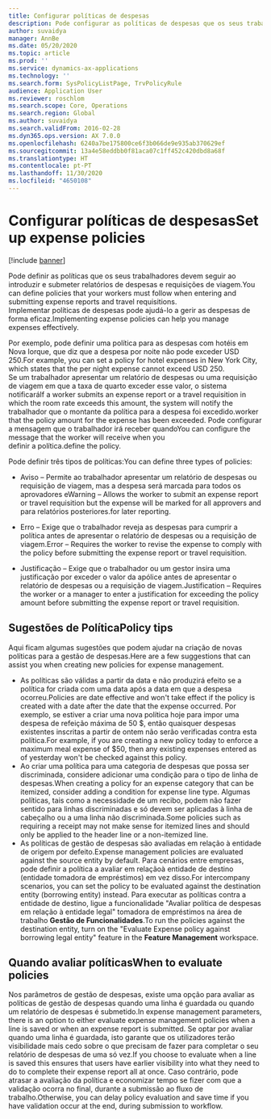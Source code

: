 ```yaml
---
title: Configurar políticas de despesas
description: Pode configurar as políticas de despesas que os seus trabalhadores devem seguir ao introduzir e submeter relatórios de despesas e requisições de viagem no Microsoft Dynamics 365 Finance.
author: suvaidya
manager: AnnBe
ms.date: 05/20/2020
ms.topic: article
ms.prod: ''
ms.service: dynamics-ax-applications
ms.technology: ''
ms.search.form: SysPolicyListPage, TrvPolicyRule
audience: Application User
ms.reviewer: roschlom
ms.search.scope: Core, Operations
ms.search.region: Global
ms.author: suvaidya
ms.search.validFrom: 2016-02-28
ms.dyn365.ops.version: AX 7.0.0
ms.openlocfilehash: 6240a7be175800ce6f3b066de9e935ab370629ef
ms.sourcegitcommit: 13a4e58eddbb0f81aca07c1ff452c420dbd8a68f
ms.translationtype: HT
ms.contentlocale: pt-PT
ms.lasthandoff: 11/30/2020
ms.locfileid: "4650108"
---
```

# <a name="set-up-expense-policies"></a><span data-ttu-id="4a7ca-103">Configurar políticas de despesas</span><span class="sxs-lookup"><span data-stu-id="4a7ca-103">Set up expense policies</span></span>

[!include [banner](../includes/banner.md)]

<span data-ttu-id="4a7ca-104">Pode definir as políticas que os seus trabalhadores devem seguir ao introduzir e submeter relatórios de despesas e requisições de viagem.</span><span class="sxs-lookup"><span data-stu-id="4a7ca-104">You can define policies that your workers must follow when entering and submitting expense reports and travel requisitions.</span></span>         
<span data-ttu-id="4a7ca-105">Implementar políticas de despesas pode ajudá-lo a gerir as despesas de forma eficaz.</span><span class="sxs-lookup"><span data-stu-id="4a7ca-105">Implementing expense policies can help you manage expenses effectively.</span></span>         

<span data-ttu-id="4a7ca-106">Por exemplo, pode definir uma política para as despesas com hotéis em Nova Iorque, que diz que a despesa por noite não pode exceder USD 250.</span><span class="sxs-lookup"><span data-stu-id="4a7ca-106">For example, you can set a policy for hotel expenses in New York City, which states that the per night expense cannot exceed USD 250.</span></span>       
<span data-ttu-id="4a7ca-107">Se um trabalhador apresentar um relatório de despesas ou uma requisição de viagem em que a taxa de quarto exceder esse valor, o sistema notificará</span><span class="sxs-lookup"><span data-stu-id="4a7ca-107">If a worker submits an expense report or a travel requisition in which the room rate exceeds this amount, the system will notify the</span></span>        
<span data-ttu-id="4a7ca-108">trabalhador que o montante da política para a despesa foi excedido.</span><span class="sxs-lookup"><span data-stu-id="4a7ca-108">worker that the policy amount for the expense has been exceeded.</span></span> <span data-ttu-id="4a7ca-109">Pode configurar a mensagem que o trabalhador irá receber quando</span><span class="sxs-lookup"><span data-stu-id="4a7ca-109">You can configure the message that the worker will receive when you</span></span>        
<span data-ttu-id="4a7ca-110">definir a política.</span><span class="sxs-lookup"><span data-stu-id="4a7ca-110">define the policy.</span></span>      
        
<span data-ttu-id="4a7ca-111">Pode definir três tipos de políticas:</span><span class="sxs-lookup"><span data-stu-id="4a7ca-111">You can define three types of policies:</span></span>         
        
- <span data-ttu-id="4a7ca-112">Aviso – Permite ao trabalhador apresentar um relatório de despesas ou requisição de viagem, mas a despesa será marcada para todos os aprovadores e</span><span class="sxs-lookup"><span data-stu-id="4a7ca-112">Warning – Allows the worker to submit an expense report or travel requisition but the expense will be marked for all approvers and</span></span>        
  <span data-ttu-id="4a7ca-113">para relatórios posteriores.</span><span class="sxs-lookup"><span data-stu-id="4a7ca-113">for later reporting.</span></span>        

- <span data-ttu-id="4a7ca-114">Erro – Exige que o trabalhador reveja as despesas para cumprir a política antes de apresentar o relatório de despesas ou a requisição de viagem.</span><span class="sxs-lookup"><span data-stu-id="4a7ca-114">Error – Requires the worker to revise the expense to comply with the policy before submitting the expense report or travel requisition.</span></span>       
 
 - <span data-ttu-id="4a7ca-115">Justificação – Exige que o trabalhador ou um gestor insira uma justificação por exceder o valor da apólice antes de apresentar o relatório de despesas ou a requisição de viagem.</span><span class="sxs-lookup"><span data-stu-id="4a7ca-115">Justification – Requires the worker or a manager to enter a justification for exceeding the policy amount before submitting the expense report or travel requisition.</span></span>        

## <a name="policy-tips"></a><span data-ttu-id="4a7ca-116">Sugestões de Política</span><span class="sxs-lookup"><span data-stu-id="4a7ca-116">Policy tips</span></span>
<span data-ttu-id="4a7ca-117">Aqui ficam algumas sugestões que podem ajudar na criação de novas políticas para a gestão de despesas.</span><span class="sxs-lookup"><span data-stu-id="4a7ca-117">Here are a few suggestions that can assist you when creating new policies for expense management.</span></span> 
* <span data-ttu-id="4a7ca-118">As políticas são válidas a partir da data e não produzirá efeito se a política for criada com uma data após a data em que a despesa ocorreu.</span><span class="sxs-lookup"><span data-stu-id="4a7ca-118">Policies are date effective and won't take effect if the policy is created with a date after the date that the expense occurred.</span></span> <span data-ttu-id="4a7ca-119">Por exemplo, se estiver a criar uma nova política hoje para impor uma despesa de refeição máxima de 50 $, então quaisquer despesas existentes inscritas a partir de ontem não serão verificadas contra esta política.</span><span class="sxs-lookup"><span data-stu-id="4a7ca-119">For example, if you are creating a new policy today to enforce a maximum meal expense of $50, then any existing expenses entered as of yesterday won't be checked against this policy.</span></span>
* <span data-ttu-id="4a7ca-120">Ao criar uma política para uma categoria de despesas que possa ser discriminada, considere adicionar uma condição para o tipo de linha de despesas.</span><span class="sxs-lookup"><span data-stu-id="4a7ca-120">When creating a policy for an expense category that can be itemized, consider adding a condition for expense line type.</span></span> <span data-ttu-id="4a7ca-121">Algumas políticas, tais como a necessidade de um recibo, podem não fazer sentido para linhas discriminadas e só devem ser aplicadas à linha de cabeçalho ou a uma linha não discriminada.</span><span class="sxs-lookup"><span data-stu-id="4a7ca-121">Some policies such as requiring a receipt may not make sense for itemized lines and should only be applied to the header line or a non-itemized line.</span></span> 
* <span data-ttu-id="4a7ca-122">As políticas de gestão de despesas são avaliadas em relação à entidade de origem por defeito.</span><span class="sxs-lookup"><span data-stu-id="4a7ca-122">Expense management policies are evaluated against the source entity by default.</span></span> <span data-ttu-id="4a7ca-123">Para cenários entre empresas, pode definir a política a avaliar em relaçãoà entidade de destino (entidade tomadora de empréstimos) em vez disso.</span><span class="sxs-lookup"><span data-stu-id="4a7ca-123">For intercompany scenarios, you can set the policy to be evaluated against the destination entity (borrowing entity) instead.</span></span> <span data-ttu-id="4a7ca-124">Para executar as políticas contra a entidade de destino, ligue a funcionalidade "Avaliar política de despesas em relação à entidade legal" tomadora de empréstimos na área de trabalho **Gestão de Funcionalidades**.</span><span class="sxs-lookup"><span data-stu-id="4a7ca-124">To run the policies against the destination entity, turn on the "Evaluate Expense policy against borrowing legal entity" feature in the **Feature Management** workspace.</span></span>

## <a name="when-to-evaluate-policies"></a><span data-ttu-id="4a7ca-125">Quando avaliar políticas</span><span class="sxs-lookup"><span data-stu-id="4a7ca-125">When to evaluate policies</span></span>

<span data-ttu-id="4a7ca-126">Nos parâmetros de gestão de despesas, existe uma opção para avaliar as políticas de gestão de despesas quando uma linha é guardada ou quando um relatório de despesas é submetido.</span><span class="sxs-lookup"><span data-stu-id="4a7ca-126">In expense management parameters, there is an option to either evaluate expense management policies when a line is saved or when an expense report is submitted.</span></span> <span data-ttu-id="4a7ca-127">Se optar por avaliar quando uma linha é guardada, isto garante que os utilizadores terão visibilidade mais cedo sobre o que precisam de fazer para completar o seu relatório de despesas de uma só vez.</span><span class="sxs-lookup"><span data-stu-id="4a7ca-127">If you choose to evaluate when a line is saved this ensures that users have earlier visibility into what they need to do to complete their expense report all at once.</span></span> <span data-ttu-id="4a7ca-128">Caso contrário, pode atrasar a avaliação da política e economizar tempo se fizer com que a validação ocorra no final, durante a submissão ao fluxo de trabalho.</span><span class="sxs-lookup"><span data-stu-id="4a7ca-128">Otherwise, you can delay policy evaluation and save time if you have validation occur at the end, during submission to workflow.</span></span>
